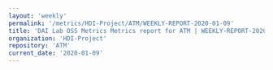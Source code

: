 ```yaml
---
layout: 'weekly'
permalink: '/metrics/HDI-Project/ATM/WEEKLY-REPORT-2020-01-09'
title: 'DAI Lab OSS Metrics Metrics report for ATM | WEEKLY-REPORT-2020-01-09'
organization: 'HDI-Project'
repository: 'ATM'
current_date: '2020-01-09'
---
```

